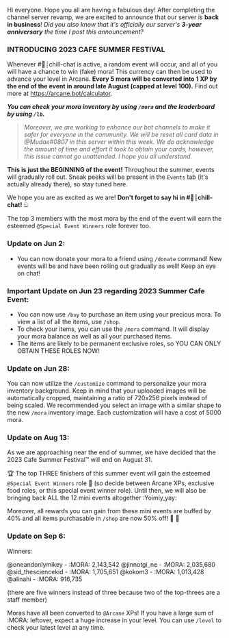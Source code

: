 Hi everyone. Hope you all are having a fabulous day! After completing the channel server revamp, we are excited to announce that our server is **back in business**!  _Did you also know that it's officially our server's **3-year anniversary** the time I post this announcement?_ 
### **__INTRODUCING 2023 CAFE SUMMER FESTIVAL__**

Whenever #🍞┊chill-chat is active, a random event will occur, and all of you will have a chance to win (fake) mora! This currency can then be used to advance your level in Arcane. **Every 5 mora will be converted into 1 XP by the end of the event in around late August (capped at level 100).** Find out more at https://arcane.bot/calculator.

***You can check your mora inventory by using `/mora` and the leaderboard by using `/lb`.***

> _Moreover, we are working to enhance our bot channels to make it safer for everyone in the community. We will be reset all card data in @Mudae#0807 in this server within this week.  We do acknowledge the amount of time and effort it took to obtain your cards, however, this issue cannot go unattended. I hope you all understand._ 

**This is just the BEGINNING of the event!** Throughout the summer, events will gradually roll out. Sneak peeks will be present in the `Events` tab (it's actually already there), so stay tuned here.

We hope you are as excited as we are! **Don't forget to say hi in #🍞┊chill-chat!** ඞ

The top 3 members with the most mora by the end of the event will earn the esteemed `@Special Event Winners` role forever too.

### **Update on Jun 2:** 
- You can now donate your mora to a friend using `/donate` command! New events will be and have been rolling out gradually as well! Keep an eye on chat!

### **Important Update on Jun 23 regarding 2023 Summer Cafe Event:**
- You can now use `/buy` to purchase an item using your precious mora. To view a list of all the items, use `/shop`.
- To check your items, you can use the `/mora` command. It will display your mora balance as well as all your purchased items.
- The items are likely to be permanent exclusive roles, so YOU CAN ONLY OBTAIN THESE ROLES NOW!

### Update on Jun 28: 
You can now utilize the `/customize` command to personalize your mora inventory background. Keep in mind that your uploaded images will be automatically cropped, maintaining a ratio of 720x256 pixels instead of being scaled. We recommended you select an image with a similar shape to the new `/mora` inventory image. Each customization will have a cost of 5000 mora.

### Update on Aug 13:
As we are approaching near the end of summer, we have decided that the 2023 Cafe Summer Festival™️ will end on August 31.

🏆 The top THREE finishers of this summer event will gain the esteemed `@Special Event Winners` role 🏅 (so decide between Arcane XPs, exclusive food roles, or this special event winner role). Until then, we will also be bringing back ALL the 12 mini events altogether :Yoimiy_yay:

Moreover, all rewards you can gain from these mini events are buffed by 40% and all items purchasable in `/shop` are now 50% off! 🚨 🤑 

### Update on Sep 6:

Winners:

@oneandonlymikey - :MORA: 2,143,542
@jinnotgi_ne - :MORA: 2,035,680
@sid_thesciencekid - :MORA: 1,705,651
@kokom3 - :MORA: 1,013,428
@alinahi - :MORA: 916,735

(there are five winners instead of three because two of the top-threes are a staff member)

Moras have all been converted to `@Arcane` XPs! If you have a large sum of :MORA: leftover, expect a huge increase in your level. You can use `/level` to check your latest level at any time.
